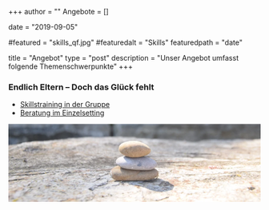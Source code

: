 +++
author = ""
Angebote = []

date = "2019-09-05"

#featured = "skills_qf.jpg"
#featuredalt = "Skills"
featuredpath = "date"

title = "Angebot"
type = "post"
description = "Unser Angebot umfasst folgende Themenschwerpunkte"
+++

### Endlich Eltern – Doch das Glück fehlt
* [Skillstraining in der Gruppe](/skillstraining-in-der-gruppe)
* [Beratung im Einzelsetting](/beratung-im-einzelsetting)

<img src="/img/Steinmann840260.webp" >